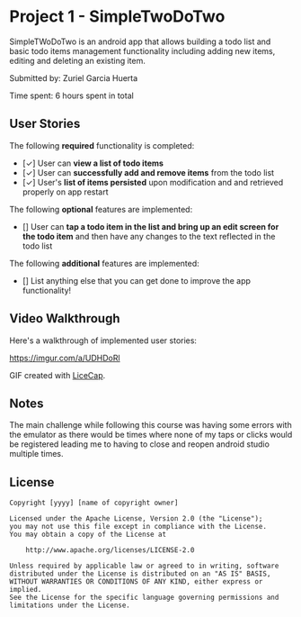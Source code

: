 # Project 1 - SimpleTwoDoTwo

SimpleTWoDoTwo is an android app that allows building a todo list and basic todo items management functionality including adding new items, editing and deleting an existing item.

Submitted by: Zuriel Garcia Huerta

Time spent: 6 hours spent in total

## User Stories

The following **required** functionality is completed:

* [✓] User can **view a list of todo items**
* [✓] User can **successfully add and remove items** from the todo list
* [✓] User's **list of items persisted** upon modification and and retrieved properly on app restart

The following **optional** features are implemented:

* [] User can **tap a todo item in the list and bring up an edit screen for the todo item** and then have any changes to the text reflected in the todo list

The following **additional** features are implemented:

* [] List anything else that you can get done to improve the app functionality!

## Video Walkthrough

Here's a walkthrough of implemented user stories:

https://imgur.com/a/UDHDoRl

GIF created with [LiceCap](http://www.cockos.com/licecap/).

## Notes

The main challenge while following this course was having some errors with the emulator
as there would be times where none of my taps or clicks would be registered
leading me to having to close and reopen android studio multiple times.

## License

    Copyright [yyyy] [name of copyright owner]

    Licensed under the Apache License, Version 2.0 (the "License");
    you may not use this file except in compliance with the License.
    You may obtain a copy of the License at

        http://www.apache.org/licenses/LICENSE-2.0

    Unless required by applicable law or agreed to in writing, software
    distributed under the License is distributed on an "AS IS" BASIS,
    WITHOUT WARRANTIES OR CONDITIONS OF ANY KIND, either express or implied.
    See the License for the specific language governing permissions and
    limitations under the License.
